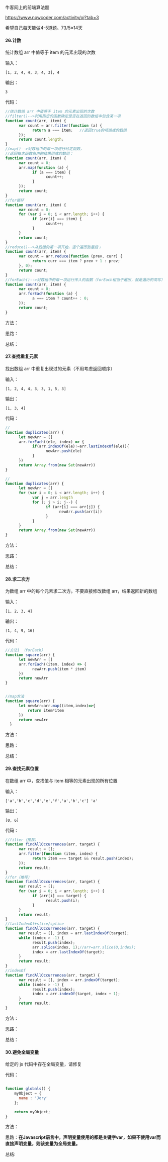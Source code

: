 牛客网上的前端算法题

https://www.nowcoder.com/activity/oj?tab=3

希望自己每天能做4-5道题。73/5≈14天



#### 26.计数       

统计数组 arr 中值等于 item 的元素出现的次数

输入：

```
[1, 2, 4, 4, 3, 4, 3], 4
```

输出：

```
3
```

代码：

~~~javascript
//统计数组 arr 中值等于 item 的元素出现的次数
//filter()-->利用指定的函数确定是否在返回的数组中包含某一项
function count(arr, item) {
      var count = arr.filter(function (a) {
            return a === item;   //返回true的项组成的数组
      });
      return count.length;
}
//map()-->对数组中的每一项进行给定函数，
//返回每次函数条用的结果组成的数组；
function count(arr, item) {
      var count = 0;
      arr.map(function (a) {
            if (a === item) {
                  count++;
            }
      });
      return count;
}
//for循环
function count(arr, item) {
      var count = 0;
      for (var i = 0; i < arr.length; i++) {
            if (arr[i] === item) {
                  count++;
            }
      }
      return count;
}
//reduce()-->从数组的第一项开始，逐个遍历到最后；
function count(arr, item) {
      var count = arr.reduce(function (prev, curr) {
            return curr === item ? prev + 1 : prev;
      }, 0);
      return count;
}
//forEach()-->对数组中的每一项运行传入的函数（forEach相当于遍历，就是遍历的简写）
function count(arr, item) {
      var count = 0;
      arr.forEach(function (a) {
            a === item ? count++ : 0;
      });
      return count;
}
~~~

方法：

思路：

总结：

#### 27.查找重复元素

找出数组 arr 中重复出现过的元素（不用考虑返回顺序）

输入：

```
[1, 2, 4, 4, 3, 3, 1, 5, 3]
```

输出：

```
[1, 3, 4]
```

代码：

~~~javascript
//
function duplicates(arr) {
      let newArr = []
      arr.forEach((ele, index) => {
            if(arr.indexOf(ele)!=arr.lastIndexOf(ele)){
                  newArr.push(ele)
            }           
      })
      return Array.from(new Set(newArr))
}

//
function duplicates(arr) {
      let newArr = []
      for (var i = 0; i < arr.length; i++) {
            var j = arr.length
            for (; j > i; j--) {
                  if (arr[i] === arr[j]) {
                        newArr.push(arr[i])                        
                  }
            }
      }
      return Array.from(new Set(newArr))
}

~~~

方法：

思路：

总结：

#### 28.求二次方           

为数组 arr 中的每个元素求二次方。不要直接修改数组 arr，结果返回新的数组

输入：

```
[1, 2, 3, 4]
```

输出：

```
[1, 4, 9, 16]
```

代码：

~~~javascript
//方法1 （forEach）
function square(arr) {
      let newArr = []
      arr.forEach((item, index) => {
            newArr.push(item * item)
      })
      return newArr
}


//map方法
function square(arr) {
      let newArr=arr.map((item,index)=>{
          return item*item
      })
      return newArr
  }

~~~

方法：

思路：

总结：





#### 29.查找元素位置                                    

在数组 arr 中，查找值与 item 相等的元素出现的所有位置

输入：

```
['a','b','c','d','e','f','a','b','c'] 'a'
```

输出：

```
[0, 6]
```

代码：

~~~javascript
//filter（推荐）
function findAllOccurrences(arr, target) {
      var result = [];
      arr.filter(function (item, index) {
            return item === target && result.push(index);
      });
      return result;
}
//for（推荐）
function findAllOccurrences(arr, target) {
      var result = [];
      for (var i = 0; i < arr.length; i++) {
            if (arr[i] === target) {
                  result.push(i);
            }
      }
      return result;
}
//lastIndexOf+slice/splice
function findAllOccurrences(arr, target) {
      var result = [], index = arr.lastIndexOf(target);
      while (index > -1) {
            result.push(index);
            arr.splice(index, 1);//arr=arr.slice(0,index);
            index = arr.lastIndexOf(target);
      }
      return result;
}
//indexOf
function findAllOccurrences(arr, target) {
      var result = [], index = arr.indexOf(target);
      while (index > -1) {
            result.push(index);
            index = arr.indexOf(target, index + 1);
      }
      return result;
}
~~~

方法：

思路：

总结：

#### 30.避免全局变量

给定的 js 代码中存在全局变量，请修复

代码：

~~~javascript

function globals() {
    myObject = {
      name : 'Jory'
    };

    return myObject;
}
~~~

方法：

思路：**在Javascript语言中，声明变量使用的都是关键字var，如果不使用var而直接声明变量，则该变量为全局变量。**

总结:



